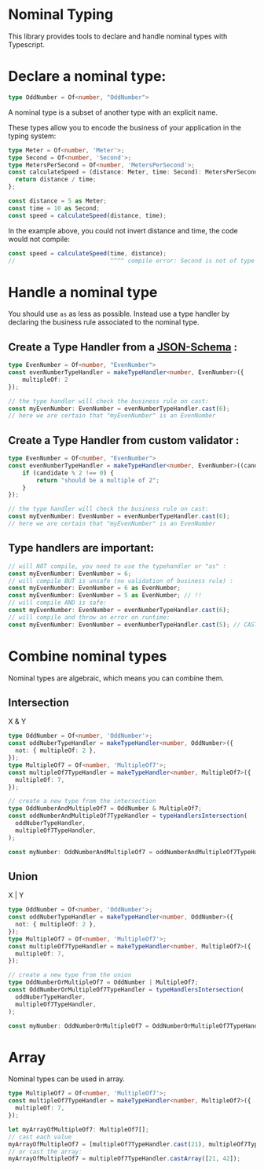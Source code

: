 # Nominal Typing

This library provides tools to declare and handle nominal types with Typescript.

# Declare a nominal type:
```ts
type OddNumber = Of<number, "OddNumber">
```

A nominal type is a subset of another type with an explicit name.

These types allow you to encode the business of your application in the typing system:
```ts
type Meter = Of<number, 'Meter'>;
type Second = Of<number, 'Second'>;
type MetersPerSecond = Of<number, 'MetersPerSecond'>;
const calculateSpeed = (distance: Meter, time: Second): MetersPerSecond => {
  return distance / time;
};

const distance = 5 as Meter;
const time = 10 as Second;
const speed = calculateSpeed(distance, time);
```
In the example above, you could not invert distance and time, the code would not compile:
```ts
const speed = calculateSpeed(time, distance);
//                           ^^^^ compile error: Second is not of type Meter
```

# Handle a nominal type
You should use `as` as less as possible. Instead use a type handler by declaring the business rule associated to the nominal type.



## Create a Type Handler from a [JSON-Schema](https://json-schema.org/understanding-json-schema/index.html) :
```ts
type EvenNumber = Of<number, "EvenNumber">
const evenNumberTypeHandler = makeTypeHandler<number, EvenNumber>({ 
    multipleOf: 2
});

// the type handler will check the business rule on cast:
const myEvenNumber: EvenNumber = evenNumberTypeHandler.cast(6);
// here we are certain that "myEvenNumber" is an EvenNumber
```

## Create a Type Handler from custom validator :
```ts
type EvenNumber = Of<number, "EvenNumber">
const evenNumberTypeHandler = makeTypeHandler<number, EvenNumber>((candidate) => {
    if (candidate % 2 !== 0) {
        return "should be a multiple of 2";
    }
});

// the type handler will check the business rule on cast:
const myEvenNumber: EvenNumber = evenNumberTypeHandler.cast(6);
// here we are certain that "myEvenNumber" is an EvenNumber
```


## Type handlers are important:
```ts
// will NOT compile, you need to use the typehandler or "as" :
const myEvenNumber: EvenNumber = 6; 
// will compile BUT is unsafe (no validation of business rule) :
const myEvenNumber: EvenNumber = 6 as EvenNumber; 
const myEvenNumber: EvenNumber = 5 as EvenNumber; // !!
// will compile AND is safe:
const myEvenNumber: EvenNumber = evenNumberTypeHandler.cast(6);
// will compile and throw an error on runtime:
const myEvenNumber: EvenNumber = evenNumberTypeHandler.cast(5); // CAST ERROR: should be multiple of 2
```

# Combine nominal types
Nominal types are algebraic, which means you can combine them.

## Intersection
X & Y

```ts
type OddNumber = Of<number, 'OddNumber'>;
const oddNuberTypeHandler = makeTypeHandler<number, OddNumber>({
  not: { multipleOf: 2 },
});
type MultipleOf7 = Of<number, 'MultipleOf7'>;
const multipleOf7TypeHandler = makeTypeHandler<number, MultipleOf7>({
  multipleOf: 7,
});

// create a new type from the intersection
type OddNumberAndMultipleOf7 = OddNumber & MultipleOf7;
const oddNumberAndMultipleOf7TypeHandler = typeHandlersIntersection(
  oddNuberTypeHandler,
  multipleOf7TypeHandler,
);

const myNumber: OddNumberAndMultipleOf7 = oddNumberAndMultipleOf7TypeHandler.cast(21);
```

## Union
X | Y

```ts
type OddNumber = Of<number, 'OddNumber'>;
const oddNuberTypeHandler = makeTypeHandler<number, OddNumber>({
  not: { multipleOf: 2 },
});
type MultipleOf7 = Of<number, 'MultipleOf7'>;
const multipleOf7TypeHandler = makeTypeHandler<number, MultipleOf7>({
  multipleOf: 7,
});

// create a new type from the union
type OddNumberOrMultipleOf7 = OddNumber | MultipleOf7;
const OddNumberOrMultipleOf7TypeHandler = typeHandlersIntersection(
  oddNuberTypeHandler,
  multipleOf7TypeHandler,
);

const myNumber: OddNumberOrMultipleOf7 = OddNumberOrMultipleOf7TypeHandler.cast(14);
```


# Array 
Nominal types can be used in array.

```ts
type MultipleOf7 = Of<number, 'MultipleOf7'>;
const multipleOf7TypeHandler = makeTypeHandler<number, MultipleOf7>({
  multipleOf: 7,
});

let myArrayOfMultipleOf7: MultipleOf7[];
// cast each value
myArrayOfMultipleOf7 = [multipleOf7TypeHandler.cast(21), multipleOf7TypeHandler.cast(42)];
// or cast the array:
myArrayOfMultipleOf7 = multipleOf7TypeHandler.castArray([21, 42]);
```
